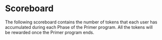 # Scoreboard
The following scoreboard contains the number of tokens that each user has accumulated during each Phase of the Primer program. All the tokens will be rewarded once the Primer program ends.  

<!-- Scoreboard -->

